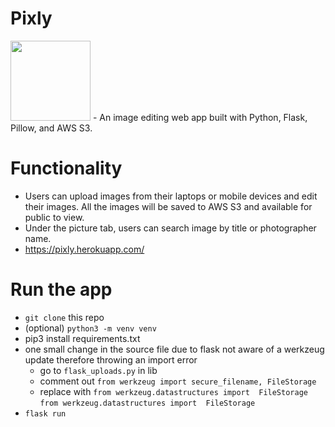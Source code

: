 # Pixly

<img src="static/images/pixly-demo.gif" width="128"/>
- An image editing web app built with Python, Flask, Pillow, and AWS S3.

# Functionality

- Users can upload images from their laptops or mobile devices and edit their images. All the images will be saved to AWS S3 and available for public to view. 
- Under the picture tab, users can search image by title or photographer name.
- https://pixly.herokuapp.com/

# Run the app

- `git clone` this repo
-  (optional) `python3 -m venv venv`
- pip3 install requirements.txt
- one small change in the source file due to flask not aware of a werkzeug update therefore throwing an import error
  - go to `flask_uploads.py` in lib
  - comment out `from werkzeug import secure_filename, FileStorage`
  - replace with 
  `from werkzeug.datastructures import  FileStorage`
  `from werkzeug.datastructures import  FileStorage`
 - `flask run`
